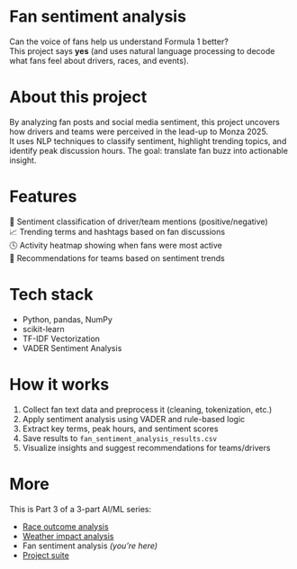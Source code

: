 # Fan sentiment analysis
Can the voice of fans help us understand Formula 1 better? <br/>
This project says **yes** (and uses natural language processing to decode what fans feel about drivers, races, and events).<br/>

# About this project
By analyzing fan posts and social media sentiment, this project uncovers how drivers and teams were perceived in the lead-up to Monza 2025.  
It uses NLP techniques to classify sentiment, highlight trending topics, and identify peak discussion hours. The goal: translate fan buzz into actionable insight.<br/>

# Features
💬 Sentiment classification of driver/team mentions (positive/negative)<br/>
📈 Trending terms and hashtags based on fan discussions <br/>
🕓 Activity heatmap showing when fans were most active <br/> 
🎯 Recommendations for teams based on sentiment trends <br/>

# Tech stack
- Python, pandas, NumPy
- scikit-learn
- TF-IDF Vectorization  
- VADER Sentiment Analysis  

# How it works 
1. Collect fan text data and preprocess it (cleaning, tokenization, etc.)
2. Apply sentiment analysis using VADER and rule-based logic
3. Extract key terms, peak hours, and sentiment scores
4. Save results to `fan_sentiment_analysis_results.csv`
5. Visualize insights and suggest recommendations for teams/drivers

# More
This is Part 3 of a 3-part AI/ML series: 
- [Race outcome analysis](https://github.com/swathikalburgi/F1-race-outcome-analysis)
- [Weather impact analysis](https://github.com/swathikalburgi/F1-weather-impact-analysis)
- Fan sentiment analysis *(you’re here)*
- [Project suite](https://github.com/swathikalburgi/F1-AI-ML-project-suite)<br/>
